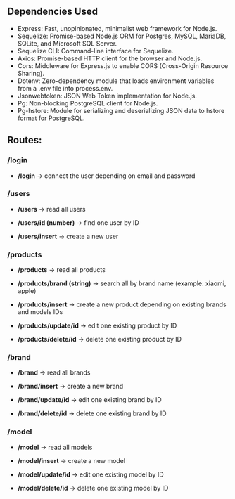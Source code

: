 ## Dependencies Used

- Express: Fast, unopinionated, minimalist web framework for Node.js.
- Sequelize: Promise-based Node.js ORM for Postgres, MySQL, MariaDB, SQLite, and Microsoft SQL Server.
- Sequelize CLI: Command-line interface for Sequelize.
- Axios: Promise-based HTTP client for the browser and Node.js.
- Cors: Middleware for Express.js to enable CORS (Cross-Origin Resource Sharing).
- Dotenv: Zero-dependency module that loads environment variables from a .env file into process.env.
- Jsonwebtoken: JSON Web Token implementation for Node.js.
- Pg: Non-blocking PostgreSQL client for Node.js.
- Pg-hstore: Module for serializing and deserializing JSON data to hstore format for PostgreSQL.

## Routes:

### /login

- **/login** -> connect the user depending on email and password

### /users

- **/users** -> read all users

- **/users/id (number)** -> find one user by ID

- **/users/insert** -> create a new user

### /products

- **/products** -> read all products

- **/products/brand (string)** -> search all by brand name (example: xiaomi, apple)

- **/products/insert** -> create a new product depending on existing brands and models IDs

- **/products/update/id** -> edit one existing product by ID

- **/products/delete/id** -> delete one existing product by ID

### /brand

- **/brand** -> read all brands

- **/brand/insert** -> create a new brand

- **/brand/update/id** -> edit one existing brand by ID

- **/brand/delete/id** -> delete one existing brand by ID

### /model

- **/model** -> read all models

- **/model/insert** -> create a new model

- **/model/update/id** -> edit one existing model by ID

- **/model/delete/id** -> delete one existing model by ID
